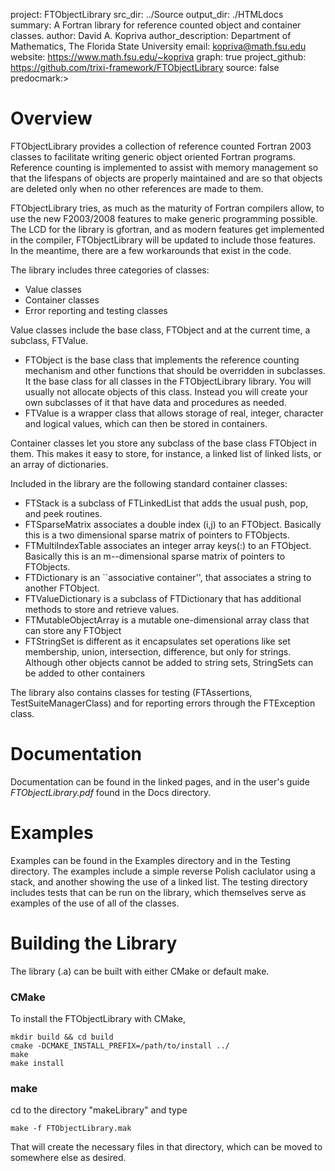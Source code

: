 project: FTObjectLibrary
src_dir: ../Source
output_dir: ./HTMLdocs
summary: A Fortran library for reference counted object and container classes.
author: David A. Kopriva
author_description: Department of Mathematics, The Florida State University
email: kopriva@math.fsu.edu
website: https://www.math.fsu.edu/~kopriva
graph: true 
project_github: https://github.com/trixi-framework/FTObjectLibrary
source: false
predocmark:>

# Overview

 FTObjectLibrary provides a collection of reference counted Fortran 2003 classes to 
 facilitate writing generic object oriented Fortran programs. Reference counting
 is implemented to assist with memory management so that the lifespans of objects
 are properly maintained and are so that objects are deleted only when no other references are made to them.


 FTObjectLibrary tries, as much as the maturity of Fortran compilers allow, to
 use the new F2003/2008 features to make generic programming possible. The LCD
 for the library is gfortran, and as modern features get implemented in the
 compiler, FTObjectLibrary will be updated to include those features. In the meantime, there
 are a few workarounds that exist in the code.
 
 The library includes three categories of classes:

 * Value classes
 * Container classes
 * Error reporting and testing classes

 Value classes include the base class, FTObject and at the current time, a subclass, FTValue.

- FTObject is the base class that implements the reference counting mechanism and other functions that should be overridden in subclasses. It the base class for all classes in the FTObjectLibrary library. You will usually not allocate objects of this class. Instead you will create your own subclasses of it that have data and procedures as needed.
- FTValue is a wrapper class that allows storage of real, integer, character and logical values, which can then be stored in containers.

Container classes let you store any subclass of the base class FTObject in them. This makes it easy to store, for instance, a linked list of linked lists, or an array of dictionaries.

Included in the library are the following standard container classes:

- FTStack is a subclass of FTLinkedList that adds the usual push, pop, and peek routines.
- FTSparseMatrix associates a double index (i,j) to an FTObject. Basically this is a two dimensional sparse matrix of pointers to FTObjects.
- FTMultiIndexTable associates an integer array keys(:) to an FTObject. Basically this is an m--dimensional sparse matrix of pointers to FTObjects.
- FTDictionary is an ``associative container'', that associates a string to another FTObject. 
- FTValueDictionary is a subclass of FTDictionary that has additional methods to store and retrieve
values.
- FTMutableObjectArray is a mutable one-dimensional array class that can store any FTObject
- FTStringSet is different as it encapsulates set operations like set membership, union, intersection, difference, but only for strings. Although other objects cannot be added to string sets, StringSets can be added to other containers

 The library also contains classes for testing (FTAssertions, TestSuiteManagerClass) and for reporting errors through the FTException class.

# Documentation

Documentation can be found in the linked pages, and in the user's guide *FTObjectLibrary.pdf* found in the Docs directory.

# Examples

Examples can be found in the Examples directory and in the Testing directory. The examples include a simple reverse Polish caclulator using a stack, and another showing the use of a linked list. The testing directory includes tests that can be run on the library, which themselves serve as examples of the use of all of the classes.

# Building the Library

The library (.a) can be built with either CMake or default make.

### CMake
To install the FTObjectLibrary with CMake,
```
mkdir build && cd build
cmake -DCMAKE_INSTALL_PREFIX=/path/to/install ../
make
make install
```

### make

cd to the directory "makeLibrary" and type
```
make -f FTObjectLibrary.mak
```

That will create the necessary files in that directory, which can be moved to somewhere else as desired.
